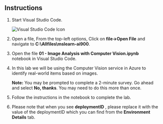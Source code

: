 ## Instructions

1.  Start Visual Studio Code.

     ![Visual Studio Code Icon](./images/vscode.jpg)

2.  Open a file, From the top-left options, Click on **file->Open File** and navigate to **C:\Allfiles\mslearn-ai900**.
 
3.  Open the file **01 - Image Analysis with Computer Vision.ipynb** notebook in Visual Studio Code.

4.  In this lab we will be using the Computer Vision service in Azure to identify real-world items based on images.

    **Note:** You may be prompted to complete a 2-minute survey. Go ahead and select **No, thanks**. You may need to do this more than once.

5.  Follow the instructions in the notebook to complete the lab.

6.  Please note that when you see **deploymentID** , please replace it with the value of the deploymentID which you can find from the **Environment Details** tab. 
